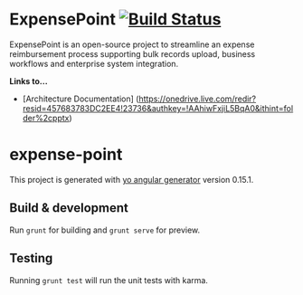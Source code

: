 ExpensePoint [![Build Status](https://travis-ci.org/rafaelturon/ExpensePoint.svg?branch=master)](https://travis-ci.org/rafaelturon/ExpensePoint)
============

ExpensePoint is an open-source project to streamline an expense reimbursement process supporting bulk records upload, business workflows and enterprise system integration.


**Links to...**
- [Architecture Documentation] (https://onedrive.live.com/redir?resid=457683783DC2EE4!23736&authkey=!AAhiwFxjiL5BqA0&ithint=folder%2cpptx)

# expense-point

This project is generated with [yo angular generator](https://github.com/yeoman/generator-angular)
version 0.15.1.

## Build & development

Run `grunt` for building and `grunt serve` for preview.

## Testing

Running `grunt test` will run the unit tests with karma.
